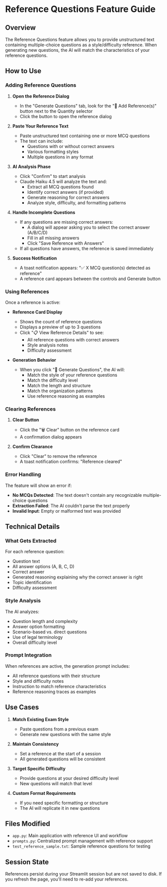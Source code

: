 # Reference Questions Feature Guide

## Overview

The Reference Questions feature allows you to provide unstructured text containing multiple-choice questions as a style/difficulty reference. When generating new questions, the AI will match the characteristics of your reference questions.

## How to Use

### Adding Reference Questions

1. **Open the Reference Dialog**
   - In the "Generate Questions" tab, look for the "📎 Add Reference(s)" button next to the Quantity selector
   - Click the button to open the reference dialog

2. **Paste Your Reference Text**
   - Paste unstructured text containing one or more MCQ questions
   - The text can include:
     - Questions with or without correct answers
     - Various formatting styles
     - Multiple questions in any format

3. **AI Analysis Phase**
   - Click "Confirm" to start analysis
   - Claude Haiku 4.5 will analyze the text and:
     - Extract all MCQ questions found
     - Identify correct answers (if provided)
     - Generate reasoning for correct answers
     - Analyze style, difficulty, and formatting patterns

4. **Handle Incomplete Questions**
   - If any questions are missing correct answers:
     - A dialog will appear asking you to select the correct answer (A/B/C/D)
     - Fill in all missing answers
     - Click "Save Reference with Answers"
   - If all questions have answers, the reference is saved immediately

5. **Success Notification**
   - A toast notification appears: "✅ X MCQ question(s) detected as reference"
   - A reference card appears between the controls and Generate button

### Using References

Once a reference is active:

- **Reference Card Display**
  - Shows the count of reference questions
  - Displays a preview of up to 3 questions
  - Click "📋 View Reference Details" to see:
    - All reference questions with correct answers
    - Style analysis notes
    - Difficulty assessment

- **Generation Behavior**
  - When you click "🚀 Generate Questions", the AI will:
    - Match the style of your reference questions
    - Match the difficulty level
    - Match the length and structure
    - Match the organization patterns
    - Use reference reasoning as examples

### Clearing References

1. **Clear Button**
   - Click the "🗑️ Clear" button on the reference card
   - A confirmation dialog appears

2. **Confirm Clearance**
   - Click "Clear" to remove the reference
   - A toast notification confirms: "Reference cleared"

### Error Handling

The feature will show an error if:
- **No MCQs Detected**: The text doesn't contain any recognizable multiple-choice questions
- **Extraction Failed**: The AI couldn't parse the text properly
- **Invalid Input**: Empty or malformed text was provided

## Technical Details

### What Gets Extracted

For each reference question:
- Question text
- All answer options (A, B, C, D)
- Correct answer
- Generated reasoning explaining why the correct answer is right
- Topic identification
- Difficulty assessment

### Style Analysis

The AI analyzes:
- Question length and complexity
- Answer option formatting
- Scenario-based vs. direct questions
- Use of legal terminology
- Overall difficulty level

### Prompt Integration

When references are active, the generation prompt includes:
- All reference questions with their structure
- Style and difficulty notes
- Instruction to match reference characteristics
- Reference reasoning traces as examples

## Use Cases

1. **Match Existing Exam Style**
   - Paste questions from a previous exam
   - Generate new questions with the same style

2. **Maintain Consistency**
   - Set a reference at the start of a session
   - All generated questions will be consistent

3. **Target Specific Difficulty**
   - Provide questions at your desired difficulty level
   - New questions will match that level

4. **Custom Format Requirements**
   - If you need specific formatting or structure
   - The AI will replicate it in new questions

## Files Modified

- `app.py`: Main application with reference UI and workflow
- `prompts.py`: Centralized prompt management with reference support
- `test_reference_sample.txt`: Sample reference questions for testing

## Session State

References persist during your Streamlit session but are not saved to disk. If you refresh the page, you'll need to re-add your references.
